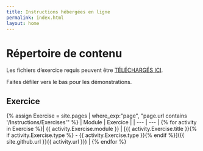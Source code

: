 ```yaml
---
title: Instructions hébergées en ligne
permalink: index.html
layout: home
---
```


# Répertoire de contenu

Les fichiers d’exercice requis peuvent être [TÉLÉCHARGÉS ICI](https://github.com/MicrosoftLearning/AZ-700-Designing-and-Implementing-Microsoft-Azure-Networking-Solutions/archive/master.zip).

Faites défiler vers le bas pour les démonstrations. 

## Exercice

{% assign Exercise = site.pages | where_exp:"page", "page.url contains '/Instructions/Exercises'" %}
| Module | Exercice |
| --- | --- | 
{% for activity in Exercise  %}| {{ activity.Exercise.module }} | [{{ activity.Exercise.title }}{% if activity.Exercise.type %} - {{ activity.Exercise.type }}{% endif %}]({{ site.github.url }}{{ activity.url }}) |
{% endfor %}

<!-- ## Demonstrations (under construction)

{% assign demos = site.pages | where_exp:"page", "page.url contains '/Instructions/Demos'" %}
| Demonstration |
| --- | 
{% for activity in demos  %}| [{{ activity.demo.title }}]({{ site.github.url }}{{ activity.url }}) |
{% endfor %}
-->


